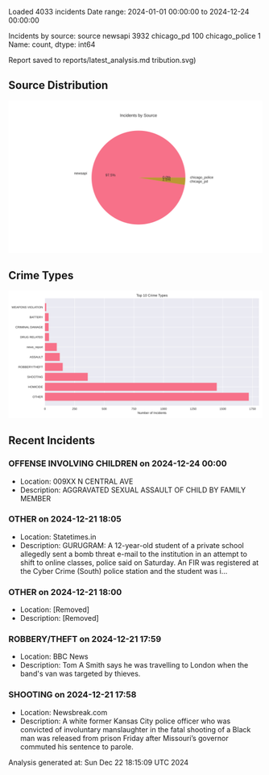 
Loaded 4033 incidents
Date range: 2024-01-01 00:00:00 to 2024-12-24 00:00:00

Incidents by source:
source
newsapi           3932
chicago_pd         100
chicago_police       1
Name: count, dtype: int64

Report saved to reports/latest_analysis.md
tribution.svg)

## Source Distribution
![Source Distribution](images/source_distribution.svg)

## Crime Types
![Crime Types](images/crime_types.svg)

## Recent Incidents

### OFFENSE INVOLVING CHILDREN on 2024-12-24 00:00
- Location: 009XX N CENTRAL AVE
- Description: AGGRAVATED SEXUAL ASSAULT OF CHILD BY FAMILY MEMBER


### OTHER on 2024-12-21 18:05
- Location: Statetimes.in
- Description: GURUGRAM: A 12-year-old student of a private school allegedly sent a bomb threat e-mail to the institution in an attempt to shift to online classes, police said on Saturday. An FIR was registered at the Cyber Crime (South) police station and the student was i…


### OTHER on 2024-12-21 18:00
- Location: [Removed]
- Description: [Removed]


### ROBBERY/THEFT on 2024-12-21 17:59
- Location: BBC News
- Description: Tom A Smith says he was travelling to London when the band's van was targeted by thieves.


### SHOOTING on 2024-12-21 17:58
- Location: Newsbreak.com
- Description: A white former Kansas City police officer who was convicted of involuntary manslaughter in the fatal shooting of a Black man was released from prison Friday after Missouri’s governor commuted his sentence to parole.

Analysis generated at: Sun Dec 22 18:15:09 UTC 2024
